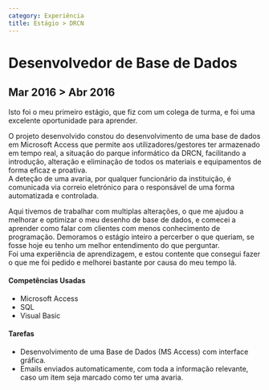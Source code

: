 ```yaml
---
category: Experiência
title: Estágio > DRCN
---
```


# Desenvolvedor de Base de Dados
## Mar 2016 > Abr 2016

Isto foi o meu primeiro estágio, que fiz com um colega de turma, e foi uma excelente oportunidade para aprender.   

O projeto desenvolvido constou do desenvolvimento de uma base de dados em Microsoft Access que permite aos utilizadores/gestores ter armazenado em tempo real, a situação do parque informático da DRCN, facilitando a introdução, alteração e eliminação de todos os materiais e equipamentos de forma eficaz e proativa.   
A deteção de uma avaria, por qualquer funcionário da instituição, é comunicada via correio eletrónico para o responsável de uma forma automatizada e controlada.

Aqui tivemos de trabalhar com multiplas alterações, o que me ajudou a melhorar e optimizar o meu desenho de base de dados, e comecei a aprender como falar com clientes com menos conhecimento de programação. Demoramos o estágio inteiro a percerber o que queriam, se fosse hoje eu tenho um melhor entendimento do que perguntar.   
Foi uma experiência de aprendizagem, e estou contente que consegui fazer o que me foi pedido e melhorei bastante por causa do meu tempo lá.

#### Competências Usadas
- Microsoft Access
- SQL
- Visual Basic

#### Tarefas
- Desenvolvimento de uma Base de Dados (MS Access) com interface gráfica.
- Emails enviados automaticamente, com toda a informação relevante, caso um item seja marcado como ter uma avaria.